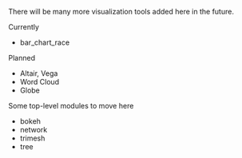 There will be many more visualization tools added here in the future.

Currently
- bar_chart_race

Planned
- Altair, Vega
- Word Cloud
- Globe

Some top-level modules to move here
- bokeh
- network
- trimesh
- tree
